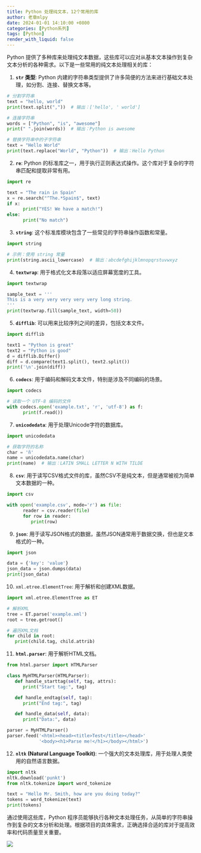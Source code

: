 ```yaml
---
title: Python 处理纯文本，12个常用的库
author: 老章mlpy
date: 2024-01-01 14:10:00 +0800
categories: [Python系列]
tags: [Python]
render_with_liquid: false
---
```


Python 提供了多种库来处理纯文本数据，这些库可以应对从基本文本操作到复杂文本分析的各种需求。以下是一些常用的纯文本处理相关的库：

1. **`str` 类型**: Python 内建的字符串类型提供了许多简便的方法来进行基础文本处理，如分割、连接、替换文本等。

```py
# 分割字符串
text = "hello, world"
print(text.split(","))  # 输出：['hello', ' world']

# 连接字符串
words = ["Python", "is", "awesome"]
print(" ".join(words))  # 输出：Python is awesome

# 替换字符串中的子字符串
text = "Hello World"
print(text.replace("World", "Python"))  # 输出：Hello Python
```

2. **`re`**: Python 的标准库之一，用于执行正则表达式操作。这个库对于复杂的字符串匹配和提取非常有用。

```python
import re

text = "The rain in Spain"
x = re.search("^The.*Spain$", text)
if x:
      print("YES! We have a match!")
else:
      print("No match")
```

3. **`string`**: 这个标准库模块包含了一些常见的字符串操作函数和常量。

```python
import string

# 示例：使用 string 常量
print(string.ascii_lowercase)  # 输出：abcdefghijklmnopqrstuvwxyz
```

4. **`textwrap`**: 用于格式化文本段落以适应屏幕宽度的工具。

```python
import textwrap

sample_text = '''
This is a very very very very very long string.
'''
print(textwrap.fill(sample_text, width=50))
```

5. **`difflib`**: 可以用来比较序列之间的差异，包括文本文件。

```python
import difflib

text1 = "Python is great"
text2 = "Python is good"
d = difflib.Differ()
diff = d.compare(text1.split(), text2.split())
print('\n'.join(diff))
```

6. **`codecs`**: 用于编码和解码文本文件，特别是涉及不同编码的场景。

```python
import codecs

# 读取一个 UTF-8 编码的文件
with codecs.open('example.txt', 'r', 'utf-8') as f:
      print(f.read())
```

7. **`unicodedata`**: 用于处理Unicode字符的数据库。

```python
import unicodedata

# 获取字符的名称
char = 'ñ'
name = unicodedata.name(char)
print(name)  # 输出：LATIN SMALL LETTER N WITH TILDE
```

8. **`csv`**: 用于读写CSV格式文件的库，虽然CSV不是纯文本，但是通常被视为简单文本数据的一种。

```python
import csv

with open('example.csv', mode='r') as file:
      reader = csv.reader(file)
      for row in reader:
         print(row)
```

9. **`json`**: 用于读写JSON格式的数据，虽然JSON通常用于数据交换，但也是文本格式的一种。

```python
import json

data = {'key': 'value'}
json_data = json.dumps(data)
print(json_data)
```

10. `xml.etree.ElementTree`: 用于解析和创建XML数据。

```python
import xml.etree.ElementTree as ET

# 解析XML
tree = ET.parse('example.xml')
root = tree.getroot()

# 遍历XML文档
for child in root:
   print(child.tag, child.attrib)

````

11. **`html.parser`**: 用于解析HTML文档。

```python
from html.parser import HTMLParser

class MyHTMLParser(HTMLParser):
   def handle_starttag(self, tag, attrs):
      print("Start tag:", tag)

   def handle_endtag(self, tag):
      print("End tag:", tag)

   def handle_data(self, data):
      print("Data:", data)

parser = MyHTMLParser()
parser.feed('<html><head><title>Test</title></head>'
            '<body><h1>Parse me!</h1></body></html>')
```

12. **`nltk` (Natural Language Toolkit)**: 一个强大的文本处理库，用于处理人类使用的自然语言数据。

```python
import nltk
nltk.download('punkt')
from nltk.tokenize import word_tokenize

text = "Hello Mr. Smith, how are you doing today?"
tokens = word_tokenize(text)
print(tokens)
```

通过使用这些库，Python 程序员能够执行各种文本处理任务，从简单的字符串操作到复杂的文本分析和处理。根据项目的具体需求，正确选择合适的库对于提高效率和代码质量至关重要。


![](https://my-wechat.oss-cn-beijing.aliyuncs.com/WX20230912-203916-20231217213830903-20231222231724242.png)
